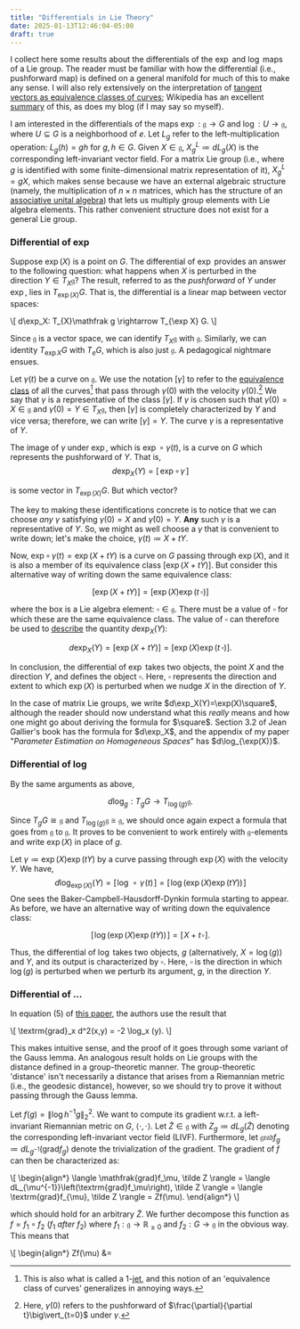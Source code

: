 ```yaml
---
title: "Differentials in Lie Theory"
date: 2025-01-13T12:46:04-05:00
draft: true
---
```


I collect here some results about the differentials of the $\exp$ and $\log$ maps of a Lie group. The reader must be familiar with how the <span class=accented>differential</span> (i.e., pushforward map) is defined on a general manifold for much of this to make any sense. I will also rely extensively on the interpretation of [tangent vectors as equivalence classes of curves](](/posts/vector-fields)); Wikipedia has an excellent [summary](https://en.wikipedia.org/wiki/Tangent_space#Definition_via_tangent_curves) of this, as does my blog (if I may say so myself).

I am interested in the differentials of the maps $\exp: \mathfrak g \rightarrow G$<!-- (surjective if the group is connected, injective when $G=\mathbb R^n$) -->
and $\log:U\rightarrow \mathfrak g$, where $U\subseteq G$ is a neighborhood of $e$.
Let $L_g$ refer to the left-multiplication operation: $L_g(h)=gh$ for $g,h\in G$. Given $X\in\mathfrak g$, $X^L_g\coloneqq dL_g(X)$ is the corresponding left-invariant vector field. For a matrix Lie group (i.e., where $g$ is identified with some finite-dimensional matrix representation of it), $X^L_g=g X$, which makes sense because we have an external algebraic structure (namely, the multiplication of $n\times n$ matrices, which has the structure of an [associative unital algebra](https://en.wikipedia.org/wiki/Associative_algebra)) that lets us multiply group elements with Lie algebra elements. This rather convenient structure does not exist for a general Lie group.

### Differential of $\exp$

Suppose $\exp(X)$ is a point on $G$. The differential of $\exp$ provides an answer to the following question: what happens when $X$ is perturbed in the direction $Y \in T_{X}\mathfrak g$? The result, referred to as the *pushforward* of $Y$ under $\exp$, lies in $T_{\exp(X)} G$. That is, the differential is a linear map between vector spaces: 

<p>
\[
    d\exp_X: T_{X}\mathfrak g \rightarrow T_{\exp X} G.
\]
</p>

Since $\mathfrak g$ is a vector space, we can identify $T_X\mathfrak g$ with $\mathfrak g$. Similarly, we can identity $T_{\exp X} G$ with $T_e G$, which is also just $\mathfrak g$. A pedagogical nightmare ensues.

Let $\gamma(t)$ be a curve on $\mathfrak g$. We use the notation $[\gamma]$ to refer to the [equivalence class](https://en.wikipedia.org/wiki/Equivalence_class) of all the curves[^jet] that pass through $\gamma(0)$ with the velocity $\dot \gamma(0)$.[^gamma] We say that $\gamma$ is a <span class=accented>representative</span> of the class $[\gamma]$.
If $\gamma$ is chosen such that $\gamma(0)=X\in\mathfrak g$ and $\dot \gamma(0)=Y \in T_X\mathfrak g$, then $[\gamma]$ is completely characterized by $Y$ and vice versa; therefore, we can write $[\gamma]=Y$. The curve $\gamma$ is a representative of $Y$.


[^gamma]: Here, $\dot \gamma(0)$ refers to the pushforward of $\frac{\partial}{\partial t}\big\vert_{t=0}$ under $\gamma$.

The image of $\gamma$ under $\exp$, which is <span class=accented>$\exp\circ \gamma(t)$</span>, is a curve on $G$ which represents the pushforward of $Y$. That is,
$$d\exp_X(Y)=[\hspace{2pt}\exp\circ \hspace{1pt}\gamma\hspace{2pt}]$$

[^jet]: This is also what is called a $1$-[jet](https://en.wikipedia.org/wiki/Jet_(mathematics)#Jets_of_functions_from_the_real_line_to_a_manifold), and this notion of an 'equivalence class of curves' generalizes in annoying ways.

<!-- <aside class=aside-right>
</aside> -->

 is some vector in $T_{\exp(X)} G$. But which vector? 

<!-- In what follows, one can also read '$[\,\cdot\,]$' as "to the first order in $t$", resting assured that there is a precise meaning\footnote{$\ldots$either by way of *jets*, or by considering the actions of tangent vectors on functions.} for what this means. -->

<!-- Let's simply write $Y=[\gamma]$, then $d\exp_X(Y)=[\exp\circ \gamma]$. -->
The key to making these identifications concrete is to notice that we can choose *any* $\gamma$ satisfying $\gamma(0)=X$ and $\dot {\gamma}(0)=Y$.
**Any** such $\gamma$ is a representative of $Y$.
So, we might as well choose a $\gamma$ that is convenient to write down; let's make the choice, $\gamma(t) \coloneqq X+tY$. 

Now, $\exp \circ\hspace{2pt} \gamma(t)=\exp(X+tY)$ is a curve on $G$ passing through $\exp(X)$, and it is also a member of its equivalence class $[\exp(X+tY)]$.
But consider this alternative way of writing down the same equivalence class:

$$
\big[\exp(X+tY)\big]=\big[\exp(X)\exp(t\hspace{2pt}\square)\big]
$$

where the box is a Lie algebra element: $\square \in \mathfrak g$. There must be a value of $\square$ for which these are the same equivalence class. The value of $\square$ can therefore be used to <u>describe</u> the quantity $d\exp_X(Y)$:

$$
d\exp_X(Y)=\big[\exp(X+tY)\big]=\big[\exp(X)\exp(t\hspace{2pt}\square)\big].
$$

In conclusion, the differential of $\exp$ takes two objects, the point $X$ and the direction $Y$, and defines the object $\square$. Here, $\square$ represents the direction and extent to which $\exp(X)$ is perturbed when we nudge $X$ in the direction of $Y$. 

<aside class=aside-center>
In the case of matrix Lie groups, we write $d\exp_X(Y)=\exp(X)\square$, although the reader should now understand what this <i>really</i> means and how one might go about deriving the formula for $\square$.
Section 3.2 of Jean Gallier's book has the formula for $d\exp_X$, and the appendix of my paper "<i>Parameter Estimation on Homogeneous Spaces</i>" has $d\log_{\exp(X)}$.
</aside>

### Differential of $\log$

By the same arguments as above,

$$
d\log_g: T_g G \rightarrow T_{\log(g)}\mathfrak g.
$$

Since $T_g G\cong \mathfrak g$ and $T_{\log(g)}\mathfrak g\cong \mathfrak g$, we should once again expect a formula that goes from $\mathfrak g$ to $\mathfrak g$.
It proves to be convenient to work entirely with $\mathfrak g$-elements and write $\exp(X)$ in place of $g$.

Let $\gamma \coloneqq \exp(X) \exp(tY)$ by a curve passing through $\exp(X)$ with the velocity $Y$. We have,
$$d\log_{\exp(X)}(Y)=\big[\hspace{1pt}\log\mathrel\circ\gamma\hspace{1pt}(t)\hspace{1pt}\big]=\big[\hspace{1pt}\log\big(\exp(X)\exp(tY)\big)\hspace{1pt}\big]$$
One sees the Baker-Campbell-Hausdorff-Dynkin formula starting to appear. As before, we have an alternative way of writing down the equivalence class:

$$
\big[\hspace{1pt}\log\big(\exp(X)\exp(tY)\big)\hspace{1pt}\big]= \big[\hspace{1pt}X + t\hspace{1pt}\square\hspace{1pt}\big].
$$

Thus, the differential of $\log$ takes two objects, $g$ (alternatively, $X=\log(g)$) and $Y$, and its output is characterized by $\square$. Here, $\square$ is the direction in which $\log(g)$ is perturbed when we perturb its argument, $g$, in the direction $Y$.


### Differential of ...

In equation $(5)$ of [this paper](https://ieeexplore.ieee.org/abstract/document/6160965/?casa_token=8rtZEWBp7nMAAAAA:idFlMZen0lzqi1TWCQQFt84IAnVmg8OPZGlmEaX9B3hmjYjFcqWK6oukSe26xKXm8XtWOShZOg), the authors use the result that

<p>
\[
\textrm{grad}_x d^2(x,y) = -2 \log_x (y).
\]
</p>

This makes intuitive sense, and the proof of it goes through some variant of the Gauss lemma. An analogous result holds on Lie groups with the distance defined in a group-theoretic manner. The group-theoretic 'distance' isn't necessarily a distance that arises from a Riemannian metric (i.e., the geodesic distance), however, so we should try to prove it without passing through the Gauss lemma.

Let $f(g) = \lVert \log h^{-1} g \rVert_2 ^2$. We want to compute its gradient w.r.t. a left-invariant Riemannian metric on $G$, $\langle\cdot, \cdot \rangle$. 
Let $\tilde Z \in \mathfrak g$ with $Z_g \coloneqq d L_g (\tilde Z)$ denoting the corresponding left-invariant vector field (LIVF). Furthermore, let $\mathfrak{grad}f_g \coloneqq dL_{g^{-1}}\left(\textrm{grad}f_g\right)$ denote the trivialization of the gradient. 
The gradient of $f$ can then be characterized as:

<p>
\[
\begin{align*}
\langle \mathfrak{grad}f_\mu, \tilde Z \rangle = \langle dL_{\mu^{-1}}\left(\textrm{grad}f_\mu\right), \tilde Z \rangle = \langle \textrm{grad}f_{\mu}, \tilde Z \rangle = Zf(\mu).
\end{align*}
\]
</p>

which should hold for an arbitrary $\tilde Z$.
We further decompose this function as $f= f_1 \circ f_2$ ($f_1$ *after* $f_2$) where $f_1:\mathfrak g \rightarrow \mathbb R_{\geq 0}$ and $f_2:G \rightarrow \mathfrak g$ in the obvious way. This means that

<p>
\[
\begin{align*}
Zf(\mu) &= 